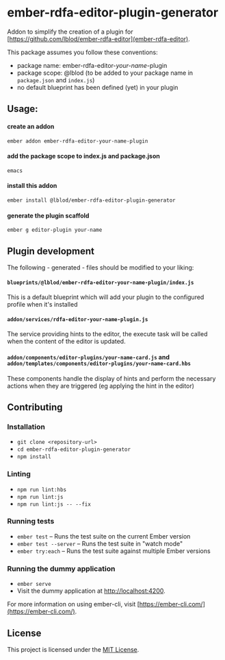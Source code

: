 ember-rdfa-editor-plugin-generator
==============================================================================

Addon to simplify the creation of a plugin for [https://github.com/lblod/ember-rdfa-editor](ember-rdfa-editor).

This package assumes you follow these conventions:
 - package name: ember-rdfa-editor-*your-name*-plugin
 - package scope: @lblod (to be added to your package name in `package.json` and `index.js`)
 - no default blueprint has been defined (yet) in your plugin
 
Usage:
------------------------------------------------------------------------------

#### create an addon
```
ember addon ember-rdfa-editor-your-name-plugin
```
#### add the package scope to index.js and package.json
```
emacs
```
#### install this addon
```
ember install @lblod/ember-rdfa-editor-plugin-generator
```
#### generate the plugin scaffold
```
ember g editor-plugin your-name
```


## Plugin development
The following - generated - files should be modified to your liking:

#### `blueprints/@lblod/ember-rdfa-editor-your-name-plugin/index.js` 
This is a default blueprint which will add your plugin to the configured profile when it's installed

#### `addon/services/rdfa-editor-your-name-plugin.js` 
The service providing hints to the editor, the execute task will be called when the content of the editor is updated. 

#### `addon/components/editor-plugins/your-name-card.js` and `addon/templates/components/editor-plugins/your-name-card.hbs` 
These components handle the display of hints and perform the necessary actions when they are triggered (eg applying the hint in the editor)

Contributing
------------------------------------------------------------------------------

### Installation

* `git clone <repository-url>`
* `cd ember-rdfa-editor-plugin-generator`
* `npm install`

### Linting

* `npm run lint:hbs`
* `npm run lint:js`
* `npm run lint:js -- --fix`

### Running tests

* `ember test` – Runs the test suite on the current Ember version
* `ember test --server` – Runs the test suite in "watch mode"
* `ember try:each` – Runs the test suite against multiple Ember versions

### Running the dummy application

* `ember serve`
* Visit the dummy application at [http://localhost:4200](http://localhost:4200).

For more information on using ember-cli, visit [https://ember-cli.com/](https://ember-cli.com/).

License
------------------------------------------------------------------------------

This project is licensed under the [MIT License](LICENSE.md).
